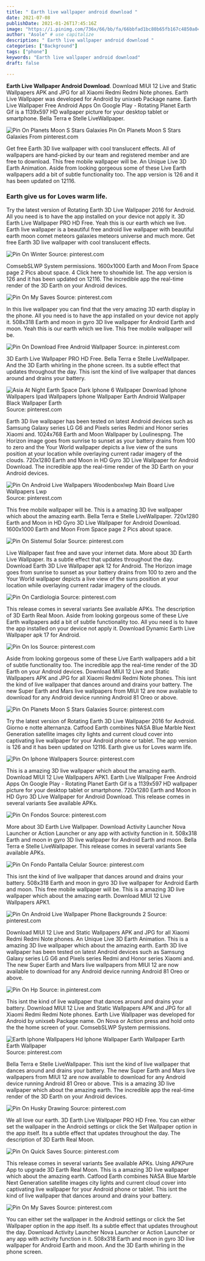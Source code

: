 ```yaml
---
title: " Earth live wallpaper android download "
date: 2021-07-08
publishDate: 2021-01-26T17:45:16Z
image: "https://i.pinimg.com/736x/66/bb/fa/66bbfad1bc80b65fb167c4850a04ce39.jpg"
author: "Asole" # use capitalize
description: " Earth live wallpaper android download "
categories: ["Background"]
tags: ["phone"]
keywords: "Earth live wallpaper android download"
draft: false

---
```



**Earth Live Wallpaper Android Download**. Download MIUI 12 Live and Static Wallpapers APK and JPG for all Xiaomi Redmi Redmi Note phones. Earth Live Wallpaper was developed for Android by unixseb Package name. Earth Live Wallpaper Free Android Apps On Google Play - Rotating Planet Earth Gif is a 1139x597 HD wallpaper picture for your desktop tablet or smartphone. Bella Terra e Stelle LiveWallpaper.

![Pin On Planets Moon S Stars Galaxies](https://i.pinimg.com/originals/aa/50/52/aa5052aea576c02f882cbe53c6f5bce3.jpg "Pin On Planets Moon S Stars Galaxies")
Pin On Planets Moon S Stars Galaxies From pinterest.com


Get free Earth 3D live wallpaper with cool translucent effects. All of wallpapers are hand-picked by our team and registered member and are free to download. This free mobile wallpaper will be. An Unique Live 3D Earth Animation. Aside from looking gorgeous some of these Live Earth wallpapers add a bit of subtle functionality too. The app version is 126 and it has been updated on 12116.

### Earth give us for Loves warm life.

Try the latest version of Rotating Earth 3D Live Wallpaper 2016 for Android. All you need is to have the app installed on your device not apply it. 3D Earth Live Wallpaper PRO HD Free. Yeah this is our earth which we live. Earth live wallpaper is a beautiful free android live wallpaper with beautiful earth moon comet meteors galaxies meteors universe and much more. Get free Earth 3D live wallpaper with cool translucent effects.


![Pin On Winter](https://i.pinimg.com/originals/da/c8/1b/dac81b5f0283c3376693044beb7645c7.jpg "Pin On Winter")
Source: pinterest.com

ComsebSLWP System permissions. 1600x1000 Earth and Moon From Space page 2 Pics about space. 4 Click here to showhide list. The app version is 126 and it has been updated on 12116. The incredible app the real-time render of the 3D Earth on your Android devices.

![Pin On My Saves](https://i.pinimg.com/originals/4d/bb/85/4dbb855c29a35a290bcd3628e696e84c.gif "Pin On My Saves")
Source: pinterest.com

In this live wallpaper you can find that the very amazing 3D earth display in the phone. All you need is to have the app installed on your device not apply it. 508x318 Earth and moon in gyro 3D live wallpaper for Android Earth and moon. Yeah this is our earth which we live. This free mobile wallpaper will be.

![Pin On Download Free Android Wallpaper](https://i.pinimg.com/474x/7e/1e/6a/7e1e6ad946b2dfbad031967826e7040b.jpg "Pin On Download Free Android Wallpaper")
Source: in.pinterest.com

3D Earth Live Wallpaper PRO HD Free. Bella Terra e Stelle LiveWallpaper. And the 3D Earth whirling in the phone screen. Its a subtle effect that updates throughout the day. This isnt the kind of live wallpaper that dances around and drains your battery.

![Asia At Night Earth Space Dark Iphone 6 Wallpaper Download Iphone Wallpapers Ipad Wallpapers Iphone Wallpaper Earth Android Wallpaper Black Wallpaper Earth](https://i.pinimg.com/originals/70/f5/52/70f55240588f837695575277c7f8bbde.jpg "Asia At Night Earth Space Dark Iphone 6 Wallpaper Download Iphone Wallpapers Ipad Wallpapers Iphone Wallpaper Earth Android Wallpaper Black Wallpaper Earth")
Source: pinterest.com

Earth 3D live wallpaper has been tested on latest Android devices such as Samsung Galaxy series LG G6 and Pixels series Redmi and Honor series Xiaomi and. 1024x768 Earth and Moon Wallpaper by Loulinespng. The Horizon image goes from sunrise to sunset as your battery drains from 100 to zero and the Your World wallpaper depicts a live view of the suns position at your location while overlaying current radar imagery of the clouds. 720x1280 Earth and Moon in HD Gyro 3D Live Wallpaper for Android Download. The incredible app the real-time render of the 3D Earth on your Android devices.

![Pin On Android Live Wallpapers Woodenboxlwp Main Board Live Wallpapers Lwp](https://i.pinimg.com/736x/7d/86/ef/7d86efc2b35005fe43b7a3b1894104c7.jpg "Pin On Android Live Wallpapers Woodenboxlwp Main Board Live Wallpapers Lwp")
Source: pinterest.com

This free mobile wallpaper will be. This is a amazing 3D live wallpaper which about the amazing earth. Bella Terra e Stelle LiveWallpaper. 720x1280 Earth and Moon in HD Gyro 3D Live Wallpaper for Android Download. 1600x1000 Earth and Moon From Space page 2 Pics about space.

![Pin On Sistemul Solar](https://i.pinimg.com/originals/95/70/a8/9570a8ba4ad6b5985499b728de84e898.png "Pin On Sistemul Solar")
Source: pinterest.com

Live Wallpaper fast free and save your internet data. More about 3D Earth Live Wallpaper. Its a subtle effect that updates throughout the day. Download Earth 3D Live Wallpaper apk 12 for Android. The Horizon image goes from sunrise to sunset as your battery drains from 100 to zero and the Your World wallpaper depicts a live view of the suns position at your location while overlaying current radar imagery of the clouds.

![Pin On Cardiologia](https://i.pinimg.com/originals/aa/47/bb/aa47bba988b13406c5baac113e8680eb.jpg "Pin On Cardiologia")
Source: pinterest.com

This release comes in several variants See available APKs. The description of 3D Earth Real Moon. Aside from looking gorgeous some of these Live Earth wallpapers add a bit of subtle functionality too. All you need is to have the app installed on your device not apply it. Download Dynamic Earth Live Wallpaper apk 17 for Android.

![Pin On Ios](https://i.pinimg.com/originals/bb/97/83/bb97835a27950cce02af362ca1aaad66.jpg "Pin On Ios")
Source: pinterest.com

Aside from looking gorgeous some of these Live Earth wallpapers add a bit of subtle functionality too. The incredible app the real-time render of the 3D Earth on your Android devices. Download MIUI 12 Live and Static Wallpapers APK and JPG for all Xiaomi Redmi Redmi Note phones. This isnt the kind of live wallpaper that dances around and drains your battery. The new Super Earth and Mars live wallpapers from MIUI 12 are now available to download for any Android device running Android 81 Oreo or above.

![Pin On Planets Moon S Stars Galaxies](https://i.pinimg.com/originals/aa/50/52/aa5052aea576c02f882cbe53c6f5bce3.jpg "Pin On Planets Moon S Stars Galaxies")
Source: pinterest.com

Try the latest version of Rotating Earth 3D Live Wallpaper 2016 for Android. Giorno e notte alternanza. Catfood Earth combines NASA Blue Marble Next Generation satellite images city lights and current cloud cover into captivating live wallpaper for your Android phone or tablet. The app version is 126 and it has been updated on 12116. Earth give us for Loves warm life.

![Pin On Iphone Wallpapers](https://i.pinimg.com/originals/8d/9d/92/8d9d92d1f6e66c52bcaed489c164ce02.jpg "Pin On Iphone Wallpapers")
Source: pinterest.com

This is a amazing 3D live wallpaper which about the amazing earth. Download MIUI 12 Live Wallpapers APK1. Earth Live Wallpaper Free Android Apps On Google Play - Rotating Planet Earth Gif is a 1139x597 HD wallpaper picture for your desktop tablet or smartphone. 720x1280 Earth and Moon in HD Gyro 3D Live Wallpaper for Android Download. This release comes in several variants See available APKs.

![Pin On Fondos](https://i.pinimg.com/474x/89/af/8e/89af8e3b9ef53e90622e5d125045d69c.jpg "Pin On Fondos")
Source: pinterest.com

More about 3D Earth Live Wallpaper. Download Activity Launcher Nova Launcher or Action Launcher or any app with activity function in it. 508x318 Earth and moon in gyro 3D live wallpaper for Android Earth and moon. Bella Terra e Stelle LiveWallpaper. This release comes in several variants See available APKs.

![Pin On Fondo Pantalla Celular](https://i.pinimg.com/236x/d9/cd/fc/d9cdfc4d6bc1e1b19c98ca7292f2f406.jpg "Pin On Fondo Pantalla Celular")
Source: pinterest.com

This isnt the kind of live wallpaper that dances around and drains your battery. 508x318 Earth and moon in gyro 3D live wallpaper for Android Earth and moon. This free mobile wallpaper will be. This is a amazing 3D live wallpaper which about the amazing earth. Download MIUI 12 Live Wallpapers APK1.

![Pin On Android Live Wallpaper Phone Backgrounds 2](https://i.pinimg.com/736x/73/f7/e5/73f7e555bc325819fcb95d2e9fd65fe6.jpg "Pin On Android Live Wallpaper Phone Backgrounds 2")
Source: pinterest.com

Download MIUI 12 Live and Static Wallpapers APK and JPG for all Xiaomi Redmi Redmi Note phones. An Unique Live 3D Earth Animation. This is a amazing 3D live wallpaper which about the amazing earth. Earth 3D live wallpaper has been tested on latest Android devices such as Samsung Galaxy series LG G6 and Pixels series Redmi and Honor series Xiaomi and. The new Super Earth and Mars live wallpapers from MIUI 12 are now available to download for any Android device running Android 81 Oreo or above.

![Pin On Hp](https://i.pinimg.com/originals/64/47/82/644782727646c6edebabf21c50d64e76.png "Pin On Hp")
Source: in.pinterest.com

This isnt the kind of live wallpaper that dances around and drains your battery. Download MIUI 12 Live and Static Wallpapers APK and JPG for all Xiaomi Redmi Redmi Note phones. Earth Live Wallpaper was developed for Android by unixseb Package name. On Nova or Action press and hold onto the the home screen of your. ComsebSLWP System permissions.

![Earth Iphone Wallpapers Hd Iphone Wallpaper Earth Wallpaper Earth Earth Wallpaper](https://i.pinimg.com/originals/57/44/37/574437175d89dcb1e623c07c8adf4cf6.jpg "Earth Iphone Wallpapers Hd Iphone Wallpaper Earth Wallpaper Earth Earth Wallpaper")
Source: pinterest.com

Bella Terra e Stelle LiveWallpaper. This isnt the kind of live wallpaper that dances around and drains your battery. The new Super Earth and Mars live wallpapers from MIUI 12 are now available to download for any Android device running Android 81 Oreo or above. This is a amazing 3D live wallpaper which about the amazing earth. The incredible app the real-time render of the 3D Earth on your Android devices.

![Pin On Husky Drawing](https://i.pinimg.com/originals/70/d0/da/70d0da7c11daa4f7c9830df1bcf736ad.jpg "Pin On Husky Drawing")
Source: pinterest.com

We all love our earth. 3D Earth Live Wallpaper PRO HD Free. You can either set the wallpaper in the Android settings or click the Set Wallpaper option in the app itself. Its a subtle effect that updates throughout the day. The description of 3D Earth Real Moon.

![Pin On Quick Saves](https://i.pinimg.com/originals/db/2c/fc/db2cfcdbe7636c5258dacfe62ad14da7.jpg "Pin On Quick Saves")
Source: pinterest.com

This release comes in several variants See available APKs. Using APKPure App to upgrade 3D Earth Real Moon. This is a amazing 3D live wallpaper which about the amazing earth. Catfood Earth combines NASA Blue Marble Next Generation satellite images city lights and current cloud cover into captivating live wallpaper for your Android phone or tablet. This isnt the kind of live wallpaper that dances around and drains your battery.

![Pin On My Saves](https://i.pinimg.com/736x/66/bb/fa/66bbfad1bc80b65fb167c4850a04ce39.jpg "Pin On My Saves")
Source: pinterest.com

You can either set the wallpaper in the Android settings or click the Set Wallpaper option in the app itself. Its a subtle effect that updates throughout the day. Download Activity Launcher Nova Launcher or Action Launcher or any app with activity function in it. 508x318 Earth and moon in gyro 3D live wallpaper for Android Earth and moon. And the 3D Earth whirling in the phone screen.

